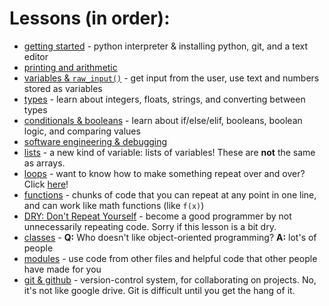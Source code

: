 # Lessons (in order):
 * [getting started](getting-started/README.md) - python interpreter & installing python, git, and a text editor
 * [printing and arithmetic](basics/README.md)
 * [variables & `raw_input()`](variables/README.md) - get input from the user, use text and numbers stored as variables
 * [types](types/README.md) - learn about integers, floats, strings, and converting between types
 * [conditionals & booleans](logic/README.md) - learn about if/else/elif, booleans, boolean logic, and comparing values
 * [software engineering & debugging](debugging/README.md)
 * [lists](lists/README.md) - a new kind of variable: lists of variables! These are **not** the same as arrays.
 * [loops](loops/README.md) - want to know how to make something repeat over and over? Click [here](https://nathansolomon1678.github.io/programmer-training/general/lessons/funny-joke-about-loops/README.md)!
 * [functions](functions/README.md) - chunks of code that you can repeat at any point in one line, and can work like math functions (like `f(x)`)
 * [DRY: Don't Repeat Yourself](dry/README.md) - become a good programmer by not unnecessarily repeating code. Sorry if this lesson is a bit dry.
 * [classes](classes/README.md) - **Q:** Who doesn't like object-oriented programming? **A:** lot's of people
 * [modules](modules/README.md) - use code from other files and helpful code that other people have made for you
 * [git & github](git/README.md) - version-control system, for collaborating on projects. No, it's not like google drive. Git is difficult until you get the hang of it.
